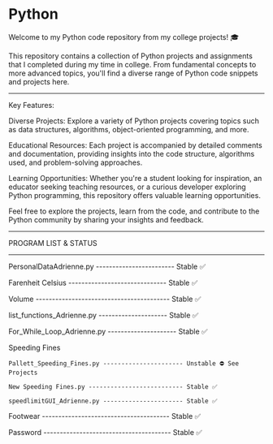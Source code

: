 # Python
 Welcome to my Python code repository from my college projects! 🎓

This repository contains a collection of Python projects and assignments that I completed during my time in college. 
From fundamental concepts to more advanced topics, you'll find a diverse range of Python code snippets and projects here.

************************************************************************************

Key Features:

Diverse Projects: Explore a variety of Python projects covering topics such as data structures, algorithms, object-oriented programming, and more.

Educational Resources: Each project is accompanied by detailed comments and documentation, providing insights into the code structure, algorithms used, and problem-solving approaches.

Learning Opportunities: Whether you're a student looking for inspiration, an educator seeking teaching resources, or a curious developer exploring Python programming, this repository offers valuable learning opportunities.

Feel free to explore the projects, learn from the code, and contribute to the Python community by sharing your insights and feedback.

************************************************************************************

PROGRAM LIST & STATUS
************************************************************************************

PersonalDataAdrienne.py ------------------------ Stable ✅

Farenheit Celsius ------------------------------ Stable ✅

Volume ----------------------------------------- Stable ✅

list_functions_Adrienne.py --------------------- Stable ✅

For_While_Loop_Adrienne.py --------------------- Stable ✅

Speeding Fines

    Pallett_Speeding_Fines.py ---------------------- Unstable ⛔️ See Projects

    New Speeding Fines.py -------------------------- Stable ✅

    speedlimitGUI_Adrienne.py ---------------------- Stable ✅

Footwear --------------------------------------- Stable ✅

Password --------------------------------------- Stable ✅